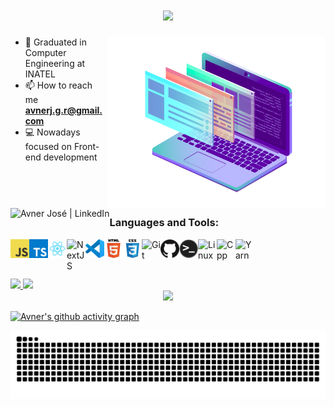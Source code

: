 <h1 align="center">
<img width="700px"  src="https://readme-typing-svg.herokuapp.com?font=roboto+mono&color=3D00FF&center=true&vCenter=true&lines=Hi+there!%F0%9F%91%8B;I'm+Avner!+%F0%9F%A7%91%E2%80%8D%F0%9F%92%BB"/>
</h1>
 <!-- <h3 align="center">A computer engineering student who is trying to become a software developer</h3>
 -->

<img align="right" alt="Computer" width="350px" src="images/computer.png" />

- 📓️ Graduated in Computer Engineering at INATEL
- 📫 How to reach me **avnerj.g.r@gmail.com**
- 💻️ Nowadays focused on Front-end development

## 

<a href="https://www.linkedin.com/in/avnerjose/">
  <img align="left" alt="Avner José | LinkedIn"  src="https://img.shields.io/badge/LinkedIn-0077B5?style=for-the-badge&logo=linkedin&logoColor=white" />
</a>
<br />
<br />

### Languages and Tools:
<img align="left" alt="JavaScript" width="30px" src="https://raw.githubusercontent.com/github/explore/80688e429a7d4ef2fca1e82350fe8e3517d3494d/topics/javascript/javascript.png" />
<img align="left" alt="JavaScript" width="30px" src="https://raw.githubusercontent.com/github/explore/80688e429a7d4ef2fca1e82350fe8e3517d3494d/topics/typescript/typescript.png" />
<img align="left" alt="React" width="30px" src="https://raw.githubusercontent.com/github/explore/80688e429a7d4ef2fca1e82350fe8e3517d3494d/topics/react/react.png" />
<img align="left" alt="NextJS" width="30px" src="https://cdn.jsdelivr.net/gh/devicons/devicon/icons/nextjs/nextjs-original.svg" />
<img align="left" alt="Visual Studio Code" width="30px" src="https://raw.githubusercontent.com/github/explore/80688e429a7d4ef2fca1e82350fe8e3517d3494d/topics/visual-studio-code/visual-studio-code.png" />
<img align="left" alt="HTML5" width="30px" src="https://raw.githubusercontent.com/github/explore/80688e429a7d4ef2fca1e82350fe8e3517d3494d/topics/html/html.png" />
<img align="left" alt="CSS3" width="30px" src="https://raw.githubusercontent.com/github/explore/80688e429a7d4ef2fca1e82350fe8e3517d3494d/topics/css/css.png" />
<img align="left" alt="Git" width="30px" src="https://cdn.jsdelivr.net/gh/devicons/devicon/icons/git/git-original.svg" />
<img align="left" alt="GitHub" width="30px" src="https://raw.githubusercontent.com/github/explore/78df643247d429f6cc873026c0622819ad797942/topics/github/github.png" />
<img align="left" alt="Terminal" width="30px" src="https://raw.githubusercontent.com/github/explore/80688e429a7d4ef2fca1e82350fe8e3517d3494d/topics/terminal/terminal.png" />
<img align="left" alt="Linux" width="30px" src="https://cdn.jsdelivr.net/gh/devicons/devicon/icons/linux/linux-original.svg" />
<img align="left" alt="Cpp" width="30px"  src="https://cdn.jsdelivr.net/gh/devicons/devicon/icons/cplusplus/cplusplus-original.svg" />
<img align="left" alt="Yarn" width="30px" src="https://cdn.jsdelivr.net/gh/devicons/devicon/icons/yarn/yarn-original.svg" />

<br />
<br />

##

<div>
  <a href="https://github.com/avnerjose">
  <img width="49%" src="https://github-readme-stats.vercel.app/api?username=avnerjose&show_icons=true&theme=tokyonight&include_all_commits=true&count_private=true&hide_border=true"/>
<img width="49%" src="https://github-readme-streak-stats.herokuapp.com/?user=avnerjose&hide_border=true&theme=tokyonight&count_private=true&include_all_commits=true" /> 
</div>
 
<div align="center">
   <img width="40%" src="https://github-readme-stats.vercel.app/api/top-langs/?username=avnerjose&layout=compact&langs_count=8&theme=tokyonight&hide_border=true&hide=jupyter%20notebook"/>

</div>

 ![Avner's github activity graph](https://github-readme-activity-graph.vercel.app/graph?username=avnerjose&theme=tokyo-night)


 <div align="center">
  <img src="https://github.com/avnerjose/avnerjose/blob/output/github-contribution-grid-snake.svg"/>
 </div>
<!--![Snake animation](https://github.com/avnerjose/avnerjose/blob/output/github-contribution-grid-snake.svg)-->  

[linkedin]: https://www.linkedin.com/in/avnerjose/
